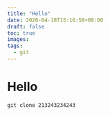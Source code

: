 ```yaml
---
title: "Hello"
date: 2020-04-18T15:16:58+08:00
draft: false
toc: true
images:
tags:
  - git
---
```


# Hello

```
git clone 213243234243
```

